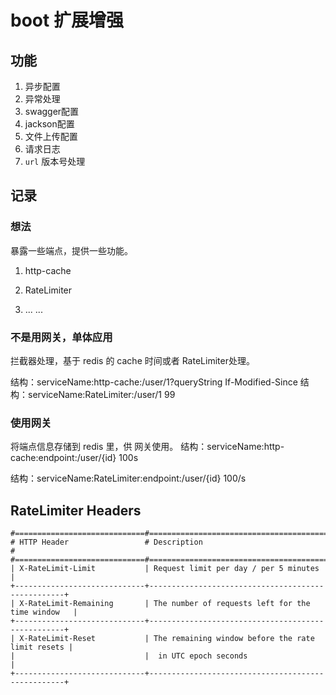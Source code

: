 # boot 扩展增强
## 功能
1. 异步配置
2. 异常处理
3. swagger配置
4. jackson配置
5. 文件上传配置
6. 请求日志
7. `url` 版本号处理

## 记录
### 想法
暴露一些端点，提供一些功能。

1. http-cache

2. RateLimiter

3. ... ...

### 不是用网关，单体应用
拦截器处理，基于 redis 的 cache 时间或者 RateLimiter处理。

结构：serviceName:http-cache:/user/1?queryString If-Modified-Since
结构：serviceName:RateLimiter:/user/1 99

### 使用网关
将端点信息存储到 redis 里，供 网关使用。
结构：serviceName:http-cache:endpoint:/user/{id}  100s

结构：serviceName:RateLimiter:endpoint:/user/{id} 100/s

## RateLimiter Headers
```text
#=============================#===================================================#
# HTTP Header                 # Description                                       #
#=============================#===================================================#
| X-RateLimit-Limit           | Request limit per day / per 5 minutes             |
+-----------------------------+---------------------------------------------------+
| X-RateLimit-Remaining       | The number of requests left for the time window   |
+-----------------------------+---------------------------------------------------+
| X-RateLimit-Reset           | The remaining window before the rate limit resets |
|                             |  in UTC epoch seconds                             |
+-----------------------------+---------------------------------------------------+
```